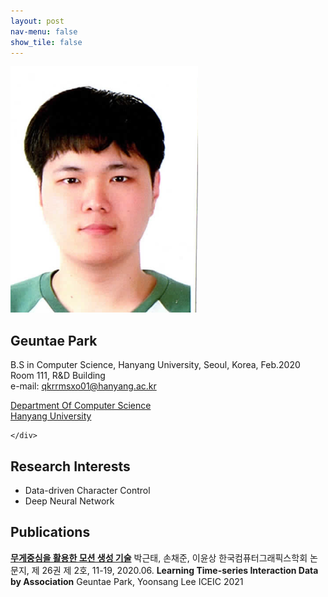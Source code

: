 ```yaml
---
layout: post
nav-menu: false 
show_tile: false
---
```


<!-- One -->
<section id="one">
	<div class="inner">
		<span class="image left"><img src="../assets/people/geuntae-park/geuntae-park.png" alt="" /></span>

<h2>Geuntae Park</h2>

B.S in Computer Science, Hanyang University, Seoul, Korea, Feb.2020<br>
Room 111, R&D Building<br>
e-mail: qkrrmsxo01@hanyang.ac.kr
<p/>

<a target="_blank" rel="noopener noreferrer" href="http://cs.hanyang.ac.kr/">Department Of Computer Science</a>
<br/>
<a target="_blank" rel="noopener noreferrer" href="https://www.hanyang.ac.kr/">Hanyang University</a>


	</div>
</section>

## Research Interests
- Data-driven Character Control
- Deep Neural Network

## Publications
**[무게중심을 활용한 모션 생성 기술](https://gitcgr.hanyang.ac.kr/publications/domestic/2020-kcgsjournal-motion-com.pdf)**
박근태, 손채준, 이윤상
한국컴퓨터그래픽스학회 논문지, 제 26권 제 2호, 11-19, 2020.06.
**Learning Time-series Interaction Data by Association**
Geuntae Park, Yoonsang Lee
ICEIC 2021